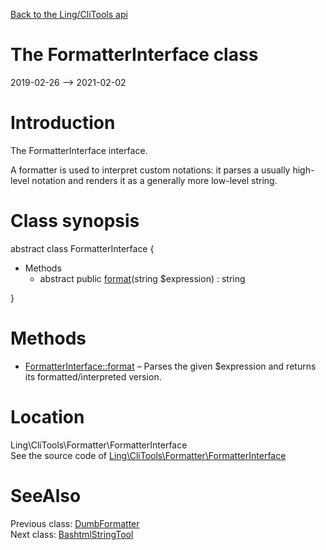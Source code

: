 [Back to the Ling/CliTools api](https://github.com/lingtalfi/CliTools/blob/master/doc/api/Ling/CliTools.md)



The FormatterInterface class
================
2019-02-26 --> 2021-02-02






Introduction
============

The FormatterInterface interface.

A formatter is used to interpret custom notations: it parses a usually high-level notation and renders it as a generally more low-level string.



Class synopsis
==============


abstract class <span class="pl-k">FormatterInterface</span>  {

- Methods
    - abstract public [format](https://github.com/lingtalfi/CliTools/blob/master/doc/api/Ling/CliTools/Formatter/FormatterInterface/format.md)(string $expression) : string

}






Methods
==============

- [FormatterInterface::format](https://github.com/lingtalfi/CliTools/blob/master/doc/api/Ling/CliTools/Formatter/FormatterInterface/format.md) &ndash; Parses the given $expression and returns its formatted/interpreted version.





Location
=============
Ling\CliTools\Formatter\FormatterInterface<br>
See the source code of [Ling\CliTools\Formatter\FormatterInterface](https://github.com/lingtalfi/CliTools/blob/master/Formatter/FormatterInterface.php)



SeeAlso
==============
Previous class: [DumbFormatter](https://github.com/lingtalfi/CliTools/blob/master/doc/api/Ling/CliTools/Formatter/DumbFormatter.md)<br>Next class: [BashtmlStringTool](https://github.com/lingtalfi/CliTools/blob/master/doc/api/Ling/CliTools/Helper/BashtmlStringTool.md)<br>
